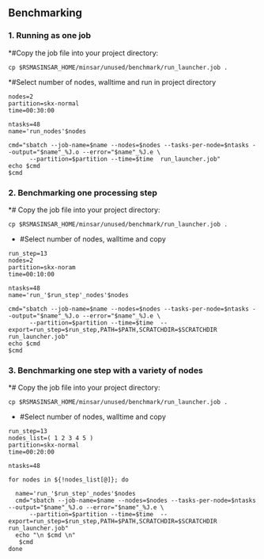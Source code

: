 ## Benchmarking

### 1. Running as one job
*#Copy the job file into your project directory:
```
cp $RSMASINSAR_HOME/minsar/unused/benchmark/run_launcher.job .
```
*#Select number of nodes, walltime and run in project directory

```
nodes=2
partition=skx-normal
time=00:30:00

ntasks=48
name='run_nodes'$nodes

cmd="sbatch --job-name=$name --nodes=$nodes --tasks-per-node=$ntasks --output="$name"_%J.o --error="$name"_%J.e \
      --partition=$partition --time=$time  run_launcher.job"
echo $cmd
$cmd
```

### 2. Benchmarking one processing step
*# Copy the job file into your project directory:
```
cp $RSMASINSAR_HOME/minsar/unused/benchmark/run_launcher.job .
```
* #Select number of nodes, walltime and copy

```
run_step=13
nodes=2
partition=skx-noram
time=00:10:00

ntasks=48
name='run_'$run_step'_nodes'$nodes

cmd="sbatch --job-name=$name --nodes=$nodes --tasks-per-node=$ntasks --output="$name"_%J.o --error="$name"_%J.e \
      --partition=$partition --time=$time  --export=run_step=$run_step,PATH=$PATH,SCRATCHDIR=$SCRATCHDIR run_launcher.job"
echo $cmd
$cmd
```

### 3. Benchmarking one step with a variety of nodes
*# Copy the job file into your project directory:
```
cp $RSMASINSAR_HOME/minsar/unused/benchmark/run_launcher.job .
```
* #Select number of nodes, walltime and copy

```
run_step=13
nodes_list=( 1 2 3 4 5 )
partition=skx-normal
time=00:20:00

ntasks=48

for nodes in ${!nodes_list[@]}; do

  name='run_'$run_step'_nodes'$nodes
  cmd="sbatch --job-name=$name --nodes=$nodes --tasks-per-node=$ntasks --output="$name"_%J.o --error="$name"_%J.e \
      --partition=$partition --time=$time  --export=run_step=$run_step,PATH=$PATH,SCRATCHDIR=$SCRATCHDIR run_launcher.job"
  echo "\n $cmd \n"
   $cmd
done
```

